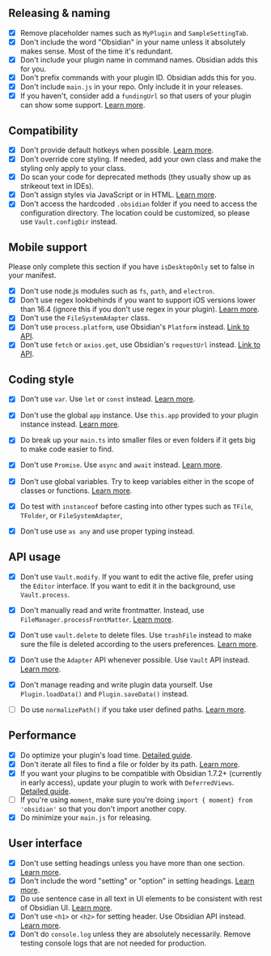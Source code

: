 ## Releasing & naming

- [x] Remove placeholder names such as `MyPlugin` and `SampleSettingTab`.
- [x] Don't include the word "Obsidian" in your name unless it absolutely makes sense. Most of the time it's redundant.
- [x] Don't include your plugin name in command names. Obsidian adds this for you.
- [x] Don't prefix commands with your plugin ID. Obsidian adds this for you.
- [x] Don't include `main.js` in your repo. Only include it in your releases.
- [x] If you haven't, consider add a `fundingUrl` so that users of your plugin can show some support. [Learn more](https://docs.obsidian.md/Reference/Manifest#fundingUrl).

## Compatibility

- [x] Don't provide default hotkeys when possible. [Learn more](https://docs.obsidian.md/Plugins/Releasing/Plugin+guidelines#Avoid+setting+a+default+hotkey+for+commands).
- [x] Don't override core styling. If needed, add your own class and make the styling only apply to your class.
- [x] Do scan your code for deprecated methods (they usually show up as strikeout text in IDEs).
- [x] Don't assign styles via JavaScript or in HTML. [Learn more](https://docs.obsidian.md/Plugins/Releasing/Plugin+guidelines#No+hardcoded+styling).
- [x] Don't access the hardcoded `.obsidian` folder if you need to access the configuration directory. The location could be customized, so please use `Vault.configDir` instead.

## Mobile support

Please only complete this section if you have `isDesktopOnly` set to false in your manifest.

- [x] Don't use node.js modules such as `fs`, `path`, and `electron`.
- [x] Don't use regex lookbehinds if you want to support iOS versions lower than 16.4 (ignore this if you don't use regex in your plugin). [Learn more](https://docs.obsidian.md/Plugins/Getting+started/Mobile+development#Lookbehind+in+regular+expressions).
- [x] Don't use the `FileSystemAdapter` class.
- [x] Don't use `process.platform`, use Obsidian's `Platform` instead. [Link to API](https://docs.obsidian.md/Reference/TypeScript+API/Platform).
- [x] Don't use `fetch` or `axios.get`, use Obsidian's `requestUrl` instead. [Link to API](https://docs.obsidian.md/Reference/TypeScript+API/requestUrl).

## Coding style

- [x] Don't use `var`. Use `let` or `const` instead. [Learn more](https://javascript.plainenglish.io/4-reasons-why-var-is-considered-obsolete-in-modern-javascript-a30296b5f08f).
- [x] Don't use the global `app` instance. Use `this.app` provided to your plugin instance instead. [Learn more](https://docs.obsidian.md/Plugins/Releasing/Plugin+guidelines#Avoid%20using%20global%20app%20instance).
- [x] Do break up your `main.ts` into smaller files or even folders if it gets big to make code easier to find.
- [x] Don't use `Promise`. Use `async` and `await` instead. [Learn more](https://docs.obsidian.md/Plugins/Releasing/Plugin+guidelines#Prefer+async%2Fawait+over+Promise).
- [x] Don't use global variables. Try to keep variables either in the scope of classes or functions. [Learn more](http://wiki.c2.com/?GlobalVariablesAreBad).
- [x] Do test with `instanceof` before casting into other types such as `TFile`, `TFolder`, or `FileSystemAdapter`, 
- [x] Don't use use `as any` and use proper typing instead.


## API usage

- [x] Don't use `Vault.modify`. If you want to edit the active file, prefer using the `Editor` interface. If you want to edit it in the background, use `Vault.process`.
- [x] Don't manually read and write frontmatter. Instead, use `FileManager.processFrontMatter`. [Learn more](https://docs.obsidian.md/Plugins/Releasing/Plugin+guidelines#Prefer+%60FileManager.processFrontMatter%60+to+modify+frontmatter+of+a+note).
- [x] Don't use `vault.delete` to delete files. Use `trashFile` instead to make sure the file is deleted according to the users preferences. [Learn more](https://docs.obsidian.md/Reference/TypeScript+API/FileManager/trashFile).
- [x] Don't use the `Adapter` API whenever possible. Use `Vault` API instead. [Learn more](https://docs.obsidian.md/Plugins/Releasing/Plugin+guidelines#Prefer+the+Vault+API+over+the+Adapter+API).
- [x] Don't manage reading and write plugin data yourself. Use `Plugin.loadData()` and `Plugin.saveData()` instead.
- [ ] Do use `normalizePath()` if you take user defined paths. [Learn more](https://docs.obsidian.md/Reference/TypeScript+API/normalizePath).


## Performance

- [x] Do optimize your plugin's load time. [Detailed guide](https://docs.obsidian.md/Plugins/Guides/Optimizing+plugin+load+time).
- [x] Don't iterate all files to find a file or folder by its path. [Learn more](https://docs.obsidian.md/Plugins/Releasing/Plugin+guidelines#Avoid+iterating+all+files+to+find+a+file+by+its+path).
- [x] If you want your plugins to be compatible with Obsidian 1.7.2+ (currently in early access), update your plugin to work with `DeferredViews`. [Detailed guide](https://docs.obsidian.md/Plugins/Guides/Understanding+deferred+views).
- [ ] If you're using `moment`, make sure you're doing `import { moment} from 'obsidian'` so that you don't import another copy.
- [x] Do minimize your `main.js` for releasing.

## User interface

- [x] Don't use setting headings unless you have more than one section. [Learn more](https://docs.obsidian.md/Plugins/Releasing/Plugin+guidelines#Only+use+headings+under+settings+if+you+have+more+than+one+section).
- [x] Don't include the word "setting" or "option" in setting headings. [Learn more](https://docs.obsidian.md/Plugins/Releasing/Plugin+guidelines#Avoid+%22settings%22+in+settings+headings).
- [x] Do use sentence case in all text in UI elements to be consistent with rest of Obsidian UI. [Learn more](https://en.wiktionary.org/wiki/sentence_case).
- [x] Don't use `<h1>` or `<h2>` for setting header. Use Obsidian API instead. [Learn more](https://docs.obsidian.md/Plugins/Releasing/Plugin+guidelines#Use+%60setHeading%60+instead+of+a+%60%3Ch1%3E%60%2C+%60%3Ch2%3E%60).
- [x] Don't do `console.log` unless they are absolutely necessarily. Remove testing console logs that are not needed for production.